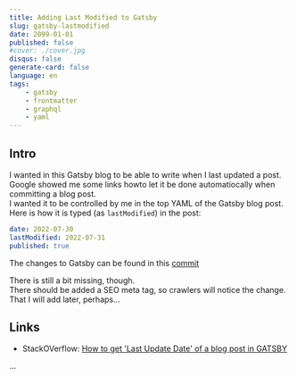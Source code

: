 ```yaml
---
title: Adding Last Modified to Gatsby
slug: gatsby-lastmodified
date: 2099-01-01
published: false
#cover: ./cover.jpg
disqus: false
generate-card: false
language: en
tags:
    - gatsby
    - frontmatter
    - graphql
    - yaml
---
```


## Intro

I wanted in this Gatsby blog to be able to write when I last updated a post.  
Google showed me some links howto let it be done automatiocally when committing a blog post.  
I wanted it to be controlled by me in the top YAML of the Gatsby blog post. Here is how it is typed (as `lastModified`) in the post:  

```yaml
date: 2022-07-30
lastModified: 2022-07-31
published: true
```

The changes to Gatsby can be found in this [commit](https://github.com/binordev/binor-blog/commit/bd0a4a852f94f8394b689fdd5006037d288b3570)

There is still a bit missing, though.  
There should be added a SEO meta tag, so crawlers will notice the change.  
That I will add later, perhaps...

## Links

* StackOVerflow: [How to get 'Last Update Date' of a blog post in GATSBY](https://stackoverflow.com/questions/56025679/how-to-get-last-update-date-of-a-blog-post-in-gatsby-js)

...
